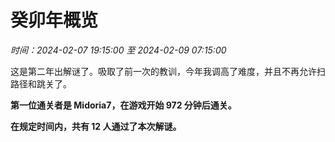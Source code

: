 # 癸卯年概览

*时间：2024-02-07 19:15:00 至 2024-02-09 07:15:00*

这是第二年出解谜了。吸取了前一次的教训，今年我调高了难度，并且不再允许扫路径和跳关了。

**第一位通关者是 Midoria7，在游戏开始 972 分钟后通关。**

**在规定时间内，共有 12 人通过了本次解谜。**
